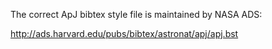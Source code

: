 The correct ApJ bibtex style file is maintained by NASA ADS:

http://ads.harvard.edu/pubs/bibtex/astronat/apj/apj.bst

